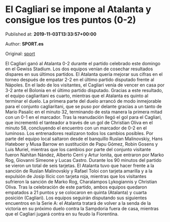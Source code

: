 
# El Cagliari se impone al Atalanta y consigue los tres puntos (0-2)

Published at: **2019-11-03T13:33:57+00:00**

Author: **SPORT.es**

Original: [sport](https://www.sport.es/es/noticias/calcio/el-cagliari-se-impone-al-atalanta-y-consigue-los-tres-puntos-0-2-7712635)

El Cagliari ganó al Atalanta 0-2 durante el partido celebrado este domingo en el Gewiss Stadium. Los dos equipos venían de cosechar resultados dispares en sus últimos partidos. El Atalanta quería mejorar sus cifras en el torneo después de empatar 2-2 en el último partido disputado frente al Nápoles. En el lado de los visitantes, el Cagliari venía de vencer en casa por 3-2 ante el Bolonia en el último partido disputado. Gracias a este resultado, el equipo cagliaritani es cuarto, mientras que el Atalanta es quinto al terminar el duelo.
La primera parte del duelo arrancó de modo inmejorable para el conjunto cagliaritani, que se puso por delante gracias a un tanto de Mario Pasalic en el minuto 32, terminando de esta manera la primera mitad con un 0-1 en el marcador.
Tras la reanudación llegó el gol para el Cagliari, que incrementó el tanteador a través de un gol de Christian Oliva en el minuto 58, concluyendo el encuentro con un marcador de 0-2 en el luminoso.
Los entrenadores realizaron todos los cambios posibles. Por parte del equipo local saltaron desde el banquillo Ruslan Malinovskiy, Hans Hateboer y Musa Barrow en sustitución de Papu Gómez, Robin Gosens y Luis Muriel, mientras que los cambios por parte del conjunto visitante fueron Nahitan Nández, Alberto Cerri y Artur Ionita, que entraron por Marko Rog, Giovanni Simeone y Lucas Castro.
Durante los 90 minutos del partido se vieron un total de seis tarjetas. El Atalanta tuvo que hacer frente a la sanción de Ruslan Malinovskiy y Rafael Toloi con tarjeta amarilla y a la expulsión de Josip Ilicic con tarjeta roja, mientras que los visitantes sufrieron la sanción de Marko Rog, Charalampos Lykogiannis y Christian Oliva.
Tras la celebración de este partido, ambos equipos quedaron empatados a 21 puntos y se colocaron en quinta (Atalanta) y cuarta posición (Cagliari).
Los equipos seguirán disputando sus siguientes encuentros en la Serie A: el Atalanta tratará de volver a la senda de la victoria en su próximo duelo contra la Sampdoria fuera de casa, mientras que el Cagliari jugará contra en su feudo la Fiorentina.
